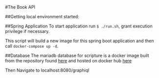 #The Book API

##Getting local environment started:

##Spring Application
To start application run `$ ./run.sh`, grant execution privilege if necessary.

This script will build a new image for this spring boot application and then call `docker-compose up -d`.

##Database
The mariadb database for scripture is a docker image built from the repository found [here]( 
https://github.com/samtipton/bible_databases) and hosted on docker hub [here](https://hub.docker.com/r/samtipton/bible-mysql/tags)

Then Navigate to localhost:8080/graphiql


